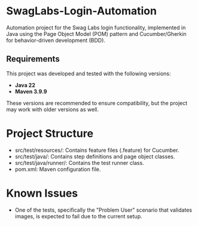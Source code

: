 # SwagLabs-Login-Automation
Automation project for the Swag Labs login functionality, implemented in Java using the Page Object Model (POM) pattern and Cucumber/Gherkin for behavior-driven development (BDD).

## Requirements

This project was developed and tested with the following versions:

- **Java 22** 
- **Maven 3.9.9** 

These versions are recommended to ensure compatibility, but the project may work with older versions as well.

# Project Structure
- src/test/resources/: Contains feature files (.feature) for Cucumber.
- src/test/java/: Contains step definitions and page object classes.
- src/test/java/runner/: Contains the test runner class.
- pom.xml: Maven configuration file.

# Known Issues
- One of the tests, specifically the "Problem User" scenario that validates images, is expected to fail due to the current setup.
